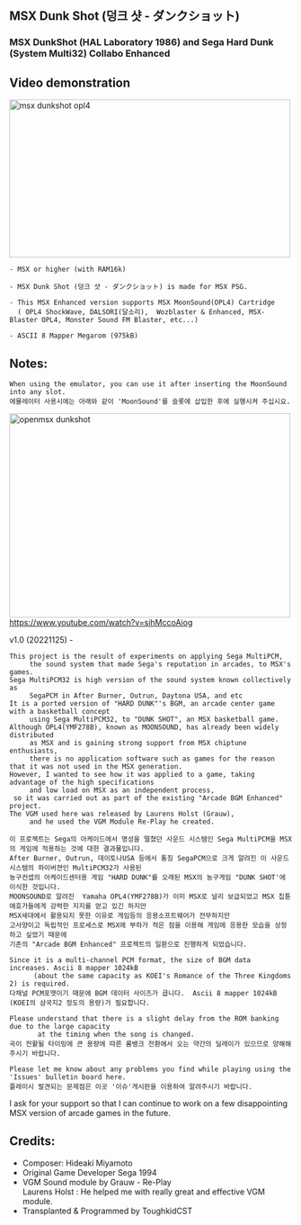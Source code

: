 
## MSX Dunk Shot (덩크 샷 - ダンクショット)
### MSX DunkShot (HAL Laboratory 1986) and Sega Hard Dunk (System Multi32) Collabo Enhanced


## Video demonstration

<a data-flickr-embed="true" href="https://www.youtube.com/watch?v=t1L8HdeHfYw" title="msx dunkshot opl4"><img src="https://live.staticflickr.com/65535/52519954076_a758cc2114.jpg" width="500" height="281" alt="msx dunkshot opl4"></a>

	- MSX or higher (with RAM16k) 
 
	- MSX Dunk Shot (덩크 샷 - ダンクショット) is made for MSX PSG.

	- This MSX Enhanced version supports MSX MoonSound(OPL4) Cartridge
	  ( OPL4 ShockWave, DALSORI(달소리),  Wozblaster & Enhanced, MSX-Blaster OPL4, Monster Sound FM Blaster, etc...)  
 
	- ASCII 8 Mapper Megarom (975kB)



## Notes:

    When using the emulator, you can use it after inserting the MoonSound into any slot.
    에뮬레이터 사용시에는 아래와 같이 'MoonSound'를 슬롯에 삽입한 후에 실행시켜 주십시요. 

<a data-flickr-embed="true" href="https://youtu.be/sihMccoAiog" title="openmsx dunkshot"><img src="https://live.staticflickr.com/65535/52519965351_f65d184d81.jpg" width="500" height="363" alt="openmsx dunkshot"></a>
https://www.youtube.com/watch?v=sihMccoAiog



v1.0 (20221125) -
    
    This project is the result of experiments on applying Sega MultiPCM, 
         the sound system that made Sega's reputation in arcades, to MSX's games.
    Sega MultiPCM32 is high version of the sound system known collectively as 
         SegaPCM in After Burner, Outrun, Daytona USA, and etc
    It is a ported version of "HARD DUNK"'s BGM, an arcade center game with a basketball concept 
         using Sega MultiPCM32, to "DUNK SHOT", an MSX basketball game.
    Although OPL4(YMF278B), known as MOONSOUND, has already been widely distributed 
         as MSX and is gaining strong support from MSX chiptune enthusiasts, 
         there is no application software such as games for the reason that it was not used in the MSX generation.
    However, I wanted to see how it was applied to a game, taking advantage of the high specifications 
         and low load on MSX as an independent process, 
	 so it was carried out as part of the existing "Arcade BGM Enhanced" project.  
    The VGM used here was released by Laurens Holst (Grauw), 
         and he used the VGM Module Re-Play he created.
       
    이 프로젝트는 Sega의 아케이드에서 명성을 떨쳤던 사운드 시스템인 Sega MultiPCM을 MSX의 게임에 적용하는 것에 대한 결과물입니다. 
    After Burner, Outrun, 데이토나USA 등에서 통칭 SegaPCM으로 크게 알려진 이 사운드 시스템의 하이버젼인 MultiPCM32가 사용된 
    농구컨셉의 아케이드센터용 게임 "HARD DUNK"를 오래된 MSX의 농구게임 "DUNK SHOT'에 이식한 것입니다. 
    MOONSOUND로 알려진  Yamaha OPL4(YMF278B)가 이미 MSX로 널리 보급되었고 MSX 칩튠 애호가들에게 강력한 지지를 얻고 있긴 하지만 
    MSX세대에서 활용되지 못한 이유로 게임등의 응용소프트웨어가 전무하지만
    고사양이고 독립적인 프로세스로 MSX에 부하가 적은 점을 이용해 게임에 응용한 모습을 상정하고 싶었기 때문에 
    기존의 "Arcade BGM Enhanced" 프로젝트의 일환으로 진행하게 되었습니다. 
        
    Since it is a multi-channel PCM format, the size of BGM data increases. Ascii 8 mapper 1024kB 
          (about the same capacity as KOEI's Romance of the Three Kingdoms 2) is required.
    다채널 PCM포맷이기 때문에 BGM 데이터 사이즈가 큽니다.  Ascii 8 mapper 1024kB (KOEI의 삼국지2 정도의 용량)가 필요합니다. 
      
    Please understand that there is a slight delay from the ROM banking due to the large capacity 
           at the timing when the song is changed.
    곡이 전활될 타이밍에 큰 용량에 따른 롬뱅크 전환에서 오는 약간의 딜레이가 있으므로 양해해 주시기 바랍니다. 
    
    Please let me know about any problems you find while playing using the 'Issues' bulletin board here.
    플레이시 발견되는 문제점은 이곳 '이슈'게시판을 이용하여 알려주시기 바랍니다. 
  

I ask for your support so that 
            I can continue to work on a few disappointing MSX version of arcade games in the future.


## Credits:

- Composer: Hideaki Miyamoto
- Original Game Developer Sega 1994
- VGM Sound module by Grauw - Re-Play                           
  Laurens Holst : He helped me with really great and effective VGM module.
- Transplanted & Programmed by ToughkidCST 


